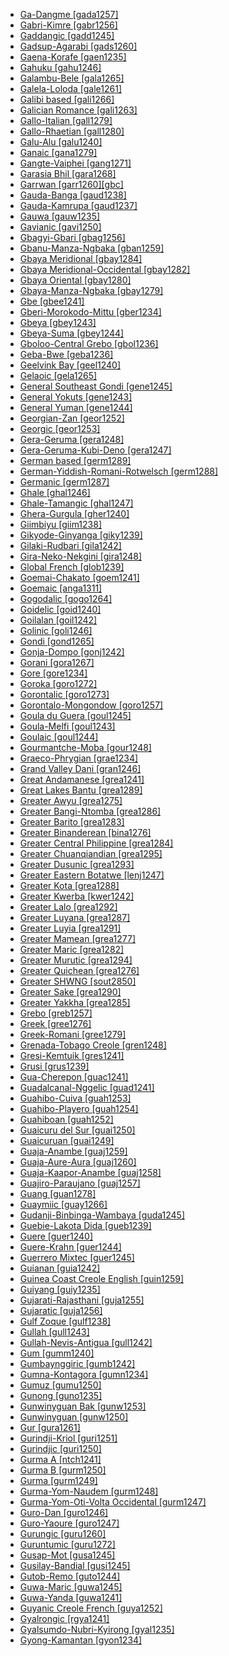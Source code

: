 - [Ga-Dangme [gada1257]](tree/atla1278/volt1241/kwav1236/gada1257/md.ini)
- [Gabri-Kimre [gabr1256]](tree/afro1255/chad1250/east2632/east2640/east2645/east2722/gabr1256/md.ini)
- [Gaddangic [gadd1245]](tree/aust1307/nucl1752/mala1545/nort3238/caga1241/iban1268/gadd1245/md.ini)
- [Gadsup-Agarabi [gads1260]](tree/nucl1709/kain1273/kain1274/gauw1235/gads1260/md.ini)
- [Gaena-Korafe [gaen1235]](tree/nucl1709/bina1276/bina1279/nucl1603/sout2934/coas1297/gaen1235/md.ini)
- [Gahuku [gahu1246]](tree/nucl1709/kain1273/goro1272/nucl1760/gahu1246/md.ini)
- [Galambu-Bele [gala1265]](tree/afro1255/chad1250/west2785/west2714/west2799/west2715/bole1261/nucl1735/gala1265/md.ini)
- [Galela-Loloda [gale1261]](tree/nort2923/nort2924/main1282/gale1261/md.ini)
- [Galibi based [gali1266]](tree/pidg1258/gali1266/md.ini)
- [Galician Romance [gali1263]](tree/indo1319/ital1284/lati1262/lati1263/impe1234/roma1334/ital1285/west2813/shif1234/sout3183/west2838/gali1263/md.ini)
- [Gallo-Italian [gall1279]](tree/indo1319/ital1284/lati1262/lati1263/impe1234/roma1334/ital1285/west2813/shif1234/nort3208/gall1279/md.ini)
- [Gallo-Rhaetian [gall1280]](tree/indo1319/ital1284/lati1262/lati1263/impe1234/roma1334/ital1285/west2813/shif1234/nort3208/gall1280/md.ini)
- [Galu-Alu [galu1240]](tree/nucl1708/galu1240/md.ini)
- [Ganaic [gana1279]](tree/pama1250/gana1279/md.ini)
- [Gangte-Vaiphei [gang1271]](tree/sino1245/kuki1245/kuki1246/peri1260/nort3179/siza1239/gang1271/md.ini)
- [Garasia Bhil [gara1268]](tree/indo1319/indo1320/indo1321/indo1322/subc1234/bhil1254/gara1268/md.ini)
- [Garrwan [garr1260][gbc]](tree/garr1260/md.ini)
- [Gauda-Banga [gaud1238]](tree/indo1319/indo1320/indo1321/indo1323/oriy1254/gaud1237/gaud1238/md.ini)
- [Gauda-Kamrupa [gaud1237]](tree/indo1319/indo1320/indo1321/indo1323/oriy1254/gaud1237/md.ini)
- [Gauwa [gauw1235]](tree/nucl1709/kain1273/kain1274/gauw1235/md.ini)
- [Gavianic [gavi1250]](tree/tupi1275/mond1266/gavi1250/md.ini)
- [Gbagyi-Gbari [gbag1256]](tree/atla1278/volt1241/benu1247/ebir1244/nupe1252/gbag1256/md.ini)
- [Gbanu-Manza-Ngbaka [gban1259]](tree/atla1278/volt1241/nort3149/gbay1279/gbay1280/gban1259/md.ini)
- [Gbaya Meridional [gbay1284]](tree/atla1278/volt1241/nort3149/gbay1279/gbay1282/gbay1284/md.ini)
- [Gbaya Meridional-Occidental [gbay1282]](tree/atla1278/volt1241/nort3149/gbay1279/gbay1282/md.ini)
- [Gbaya Oriental [gbay1280]](tree/atla1278/volt1241/nort3149/gbay1279/gbay1280/md.ini)
- [Gbaya-Manza-Ngbaka [gbay1279]](tree/atla1278/volt1241/nort3149/gbay1279/md.ini)
- [Gbe [gbee1241]](tree/atla1278/volt1241/kwav1236/gbee1241/md.ini)
- [Gberi-Morokodo-Mittu [gber1234]](tree/cent2225/sara1341/moro1282/moro1293/gber1234/md.ini)
- [Gbeya [gbey1243]](tree/atla1278/volt1241/nort3149/gbay1279/gbay1282/boko1260/gbey1243/md.ini)
- [Gbeya-Suma [gbey1244]](tree/atla1278/volt1241/nort3149/gbay1279/gbay1282/boko1260/gbey1243/gbey1244/md.ini)
- [Gboloo-Central Grebo [gbol1236]](tree/atla1278/volt1241/krua1234/west2485/greb1257/greb1256/nort3193/barc1236/gbol1236/md.ini)
- [Geba-Bwe [geba1236]](tree/sino1245/kare1337/cent1999/geba1236/md.ini)
- [Geelvink Bay [geel1240]](tree/geel1240/md.ini)
- [Gelaoic [gela1265]](tree/taik1256/kada1291/sout3143/west2798/gela1265/md.ini)
- [General Southeast Gondi [gene1245]](tree/drav1251/sout3133/sout3139/gond1265/sout3234/gene1245/md.ini)
- [General Yokuts [gene1243]](tree/yoku1255/gene1243/md.ini)
- [General Yuman [gene1244]](tree/coch1271/yuma1250/gene1244/md.ini)
- [Georgian-Zan [geor1252]](tree/kart1248/geor1252/md.ini)
- [Georgic [geor1253]](tree/kart1248/geor1252/geor1253/md.ini)
- [Gera-Geruma [gera1248]](tree/afro1255/chad1250/west2785/west2714/west2799/west2715/bole1261/nucl1735/gera1247/gera1248/md.ini)
- [Gera-Geruma-Kubi-Deno [gera1247]](tree/afro1255/chad1250/west2785/west2714/west2799/west2715/bole1261/nucl1735/gera1247/md.ini)
- [German based [germ1289]](tree/pidg1258/germ1289/md.ini)
- [German-Yiddish-Romani-Rotwelsch [germ1288]](tree/mixe1287/germ1288/md.ini)
- [Germanic [germ1287]](tree/indo1319/germ1287/md.ini)
- [Ghale [ghal1246]](tree/sino1245/bodi1256/kaik1248/ghal1247/ghal1246/md.ini)
- [Ghale-Tamangic [ghal1247]](tree/sino1245/bodi1256/kaik1248/ghal1247/md.ini)
- [Ghera-Gurgula [gher1240]](tree/indo1319/indo1320/indo1321/indo1322/subc1234/west2812/unun9883/gher1240/md.ini)
- [Giimbiyu [giim1238]](tree/giim1238/md.ini)
- [Gikyode-Ginyanga [giky1239]](tree/atla1278/volt1241/kwav1236/nyoa1234/poto1254/tano1248/guan1278/nort3204/otin1234/moun1254/giky1239/md.ini)
- [Gilaki-Rudbari [gila1242]](tree/indo1319/indo1320/iran1269/cent2317/cent2318/nort3177/casp1236/gila1242/md.ini)
- [Gira-Neko-Nekgini [gira1248]](tree/nucl1709/fini1244/fini1245/gusa1245/gira1248/md.ini)
- [Global French [glob1239]](tree/indo1319/ital1284/lati1262/lati1263/impe1234/roma1334/ital1285/west2813/shif1234/nort3208/gall1280/oila1234/cent2283/macr1273/glob1239/md.ini)
- [Goemai-Chakato [goem1241]](tree/afro1255/chad1250/west2785/west2714/west2799/west2717/anga1311/goem1241/md.ini)
- [Goemaic [anga1311]](tree/afro1255/chad1250/west2785/west2714/west2799/west2717/anga1311/md.ini)
- [Gogodalic [gogo1264]](tree/suki1244/gogo1264/md.ini)
- [Goidelic [goid1240]](tree/indo1319/celt1248/nucl1715/tgbc1234/insu1254/goid1240/md.ini)
- [Goilalan [goil1242]](tree/goil1242/md.ini)
- [Golinic [goli1246]](tree/nucl1709/cent2120/simb1258/nucl1617/goli1246/md.ini)
- [Gondi [gond1265]](tree/drav1251/sout3133/sout3139/gond1265/md.ini)
- [Gonja-Dompo [gonj1242]](tree/atla1278/volt1241/kwav1236/nyoa1234/poto1254/tano1248/guan1278/nort3204/gonj1242/md.ini)
- [Gorani [gora1267]](tree/indo1319/indo1320/iran1269/cent2317/cent2318/nort3177/tati1243/gora1267/md.ini)
- [Gore [gore1234]](tree/cent2225/sara1341/sbbo1237/nucl1719/sara1349/cent2044/sara1345/gore1234/md.ini)
- [Goroka [goro1272]](tree/nucl1709/kain1273/goro1272/md.ini)
- [Gorontalic [goro1273]](tree/aust1307/nucl1752/mala1545/grea1284/goro1257/goro1273/md.ini)
- [Gorontalo-Mongondow [goro1257]](tree/aust1307/nucl1752/mala1545/grea1284/goro1257/md.ini)
- [Goula du Guera [goul1245]](tree/atla1278/volt1241/nort3149/buak1234/adam1257/goul1243/goul1244/goul1245/md.ini)
- [Goula-Melfi [goul1243]](tree/atla1278/volt1241/nort3149/buak1234/adam1257/goul1243/md.ini)
- [Goulaic [goul1244]](tree/atla1278/volt1241/nort3149/buak1234/adam1257/goul1243/goul1244/md.ini)
- [Gourmantche-Moba [gour1248]](tree/atla1278/volt1241/nort3149/gura1261/cent2243/nort2777/bwam1248/otiv1239/nucl1743/gurm1247/gurm1248/gurm1249/gurm1250/gour1248/md.ini)
- [Graeco-Phrygian [grae1234]](tree/indo1319/grae1234/md.ini)
- [Grand Valley Dani [gran1246]](tree/nucl1709/dani1287/cent2233/gran1246/md.ini)
- [Great Andamanese [grea1241]](tree/grea1241/md.ini)
- [Great Lakes Bantu [grea1289]](tree/atla1278/volt1241/benu1247/bant1294/sout3152/narr1281/east2731/nort3203/grea1289/md.ini)
- [Greater Awyu [grea1275]](tree/nucl1709/cent2116/awyu1265/grea1275/md.ini)
- [Greater Bangi-Ntomba [grea1286]](tree/atla1278/volt1241/benu1247/bant1294/sout3152/narr1281/cent2260/grea1286/md.ini)
- [Greater Barito [grea1283]](tree/aust1307/nucl1752/mala1545/grea1283/md.ini)
- [Greater Binanderean [bina1276]](tree/nucl1709/bina1276/md.ini)
- [Greater Central Philippine [grea1284]](tree/aust1307/nucl1752/mala1545/grea1284/md.ini)
- [Greater Chuanqiandian [grea1295]](tree/hmon1336/hmon1337/nucl1714/nucl1720/west2803/grea1295/md.ini)
- [Greater Dusunic [grea1293]](tree/aust1307/nucl1752/mala1545/nort3253/sout3154/grea1293/md.ini)
- [Greater Eastern Botatwe [lenj1247]](tree/atla1278/volt1241/benu1247/bant1294/sout3152/narr1281/east2731/bota1239/lenj1247/md.ini)
- [Greater Kota [grea1288]](tree/atla1278/volt1241/benu1247/bant1294/sout3152/narr1281/bant1295/kele1260/grea1288/md.ini)
- [Greater Kwerba [kwer1242]](tree/kwer1242/md.ini)
- [Greater Lalo [grea1292]](tree/sino1245/burm1265/lolo1265/lolo1267/nili1235/liso1234/nucl1734/lisu1252/lalu1234/lalo1240/grea1292/md.ini)
- [Greater Luyana [grea1287]](tree/atla1278/volt1241/benu1247/bant1294/sout3152/narr1281/cent2260/grea1287/md.ini)
- [Greater Luyia [grea1291]](tree/atla1278/volt1241/benu1247/bant1294/sout3152/narr1281/east2731/nort3203/grea1289/grea1291/md.ini)
- [Greater Mamean [grea1277]](tree/maya1287/core1254/quic1274/grea1277/md.ini)
- [Greater Maric [grea1282]](tree/pama1250/grea1282/md.ini)
- [Greater Murutic [grea1294]](tree/aust1307/nucl1752/mala1545/nort3253/sout3154/grea1294/md.ini)
- [Greater Quichean [grea1276]](tree/maya1287/core1254/quic1274/grea1276/md.ini)
- [Greater SHWNG [sout2850]](tree/aust1307/nucl1752/mala1545/cent2237/east2712/sout2850/md.ini)
- [Greater Sake [grea1290]](tree/atla1278/volt1241/benu1247/bant1294/sout3152/narr1281/bant1295/kele1260/kele1262/grea1290/md.ini)
- [Greater Yakkha [grea1285]](tree/sino1245/hima1249/maha1306/kira1253/east2719/grea1285/md.ini)
- [Grebo [greb1257]](tree/atla1278/volt1241/krua1234/west2485/greb1257/md.ini)
- [Greek [gree1276]](tree/indo1319/grae1234/gree1276/md.ini)
- [Greek-Romani [gree1279]](tree/mixe1287/gree1279/md.ini)
- [Grenada-Tobago Creole [gren1248]](tree/indo1319/germ1287/nort3152/west2793/nort3175/angl1264/angl1265/merc1242/macr1271/guin1259/cari1284/east2759/vinc1244/gren1248/md.ini)
- [Gresi-Kemtuik [gres1241]](tree/nimb1257/oute1261/mlap1239/gres1241/md.ini)
- [Grusi [grus1239]](tree/atla1278/volt1241/nort3149/gura1261/cent2243/sout3164/grus1239/md.ini)
- [Gua-Cherepon [guac1241]](tree/atla1278/volt1241/kwav1236/nyoa1234/poto1254/tano1248/guan1278/sout2781/hill1256/guac1241/md.ini)
- [Guadalcanal-Nggelic [guad1241]](tree/aust1307/nucl1752/mala1545/cent2237/east2712/ocea1241/sout2853/guad1241/md.ini)
- [Guahibo-Cuiva [guah1253]](tree/guah1252/guah1253/md.ini)
- [Guahibo-Playero [guah1254]](tree/guah1252/guah1253/guah1254/md.ini)
- [Guahiboan [guah1252]](tree/guah1252/md.ini)
- [Guaicuru del Sur [guai1250]](tree/guai1249/guai1250/md.ini)
- [Guaicuruan [guai1249]](tree/guai1249/md.ini)
- [Guaja-Anambe [guaj1259]](tree/tupi1275/mawe1252/awet1245/tupi1276/tupi1281/guaj1258/guaj1259/md.ini)
- [Guaja-Aure-Aura [guaj1260]](tree/tupi1275/mawe1252/awet1245/tupi1276/tupi1281/guaj1258/guaj1259/guaj1260/md.ini)
- [Guaja-Kaapor-Anambe [guaj1258]](tree/tupi1275/mawe1252/awet1245/tupi1276/tupi1281/guaj1258/md.ini)
- [Guajiro-Paraujano [guaj1257]](tree/araw1281/nort2990/cari1281/guaj1257/md.ini)
- [Guang [guan1278]](tree/atla1278/volt1241/kwav1236/nyoa1234/poto1254/tano1248/guan1278/md.ini)
- [Guaymiic [guay1266]](tree/chib1249/core1252/isth1243/east2569/guay1266/md.ini)
- [Gudanji-Binbinga-Wambaya [guda1245]](tree/mirn1241/west2433/guda1245/md.ini)
- [Guebie-Lakota Dida [gueb1239]](tree/atla1278/volt1241/krua1234/east2415/dida1244/dida1245/gueb1239/md.ini)
- [Guere [guer1240]](tree/atla1278/volt1241/krua1234/west2485/weea1234/guer1244/guer1240/md.ini)
- [Guere-Krahn [guer1244]](tree/atla1278/volt1241/krua1234/west2485/weea1234/guer1244/md.ini)
- [Guerrero Mixtec [guer1245]](tree/otom1299/east2557/amuz1253/mixt1422/mixt1423/mixt1427/guer1245/md.ini)
- [Guianan [guia1242]](tree/cari1283/guia1242/md.ini)
- [Guinea Coast Creole English [guin1259]](tree/indo1319/germ1287/nort3152/west2793/nort3175/angl1264/angl1265/merc1242/macr1271/guin1259/md.ini)
- [Guiyang [guiy1235]](tree/hmon1336/hmon1337/nucl1714/nucl1720/west2803/grea1295/guiy1235/md.ini)
- [Gujarati-Rajasthani [guja1255]](tree/indo1319/indo1320/indo1321/indo1322/subc1234/guja1255/md.ini)
- [Gujaratic [guja1256]](tree/indo1319/indo1320/indo1321/indo1322/subc1234/guja1255/guja1256/md.ini)
- [Gulf Zoque [gulf1238]](tree/mixe1284/zoqu1261/gulf1238/md.ini)
- [Gullah [gull1243]](tree/indo1319/germ1287/nort3152/west2793/nort3175/angl1264/angl1265/merc1242/macr1271/guin1259/cari1284/east2759/gull1242/gull1243/md.ini)
- [Gullah-Nevis-Antigua [gull1242]](tree/indo1319/germ1287/nort3152/west2793/nort3175/angl1264/angl1265/merc1242/macr1271/guin1259/cari1284/east2759/gull1242/md.ini)
- [Gum [gumm1240]](tree/nucl1709/mada1298/croi1234/mabu1247/gumm1240/md.ini)
- [Gumbaynggiric [gumb1242]](tree/pama1250/sout3135/nort3154/gumb1242/md.ini)
- [Gumna-Kontagora [gumn1234]](tree/atla1278/volt1241/benu1247/kain1275/cent2242/basa1288/basa1279/kont1247/gumn1234/md.ini)
- [Gumuz [gumu1250]](tree/gumu1250/md.ini)
- [Gunong [guno1235]](tree/sino1245/nung1293/guno1235/md.ini)
- [Gunwinyguan Bak [gunw1253]](tree/gunw1250/gunw1253/md.ini)
- [Gunwinyguan [gunw1250]](tree/gunw1250/md.ini)
- [Gur [gura1261]](tree/atla1278/volt1241/nort3149/gura1261/md.ini)
- [Gurindji-Kriol [guri1251]](tree/mixe1287/guri1251/md.ini)
- [Gurindjic [guri1250]](tree/pama1250/dese1234/ngum1251/ngum1256/guri1250/md.ini)
- [Gurma A [ntch1241]](tree/atla1278/volt1241/nort3149/gura1261/cent2243/nort2777/bwam1248/otiv1239/nucl1743/gurm1247/gurm1248/gurm1249/ntch1241/md.ini)
- [Gurma B [gurm1250]](tree/atla1278/volt1241/nort3149/gura1261/cent2243/nort2777/bwam1248/otiv1239/nucl1743/gurm1247/gurm1248/gurm1249/gurm1250/md.ini)
- [Gurma [gurm1249]](tree/atla1278/volt1241/nort3149/gura1261/cent2243/nort2777/bwam1248/otiv1239/nucl1743/gurm1247/gurm1248/gurm1249/md.ini)
- [Gurma-Yom-Naudem [gurm1248]](tree/atla1278/volt1241/nort3149/gura1261/cent2243/nort2777/bwam1248/otiv1239/nucl1743/gurm1247/gurm1248/md.ini)
- [Gurma-Yom-Oti-Volta Occidental [gurm1247]](tree/atla1278/volt1241/nort3149/gura1261/cent2243/nort2777/bwam1248/otiv1239/nucl1743/gurm1247/md.ini)
- [Guro-Dan [guro1246]](tree/mand1469/east2697/sout3140/guro1245/guro1246/md.ini)
- [Guro-Yaoure [guro1247]](tree/mand1469/east2697/sout3140/guro1245/guro1246/guro1247/md.ini)
- [Gurungic [guru1260]](tree/sino1245/bodi1256/kaik1248/ghal1247/tama1367/guru1260/md.ini)
- [Guruntumic [guru1272]](tree/afro1255/chad1250/west2785/west2790/west2800/sout3161/guru1272/md.ini)
- [Gusap-Mot [gusa1245]](tree/nucl1709/fini1244/fini1245/gusa1245/md.ini)
- [Gusilay-Bandial [gusi1245]](tree/atla1278/nort3146/cent2230/bakk1238/jool1234/jola1264/gusi1245/md.ini)
- [Gutob-Remo [guto1244]](tree/aust1305/mund1335/sout3137/guto1244/md.ini)
- [Guwa-Maric [guwa1245]](tree/pama1250/grea1282/guwa1245/md.ini)
- [Guwa-Yanda [guwa1241]](tree/pama1250/grea1282/guwa1245/guwa1241/md.ini)
- [Guyanic Creole French [guya1252]](tree/indo1319/ital1284/lati1262/lati1263/impe1234/roma1334/ital1285/west2813/shif1234/nort3208/gall1280/oila1234/cent2283/macr1273/circ1240/guya1252/md.ini)
- [Gyalrongic [rgya1241]](tree/sino1245/burm1265/naqi1236/qian1263/rgya1241/md.ini)
- [Gyalsumdo-Nubri-Kyirong [gyal1235]](tree/sino1245/bodi1256/bodi1257/oldm1245/tibe1276/sout3216/kyir1235/gyal1235/md.ini)
- [Gyong-Kamantan [gyon1234]](tree/atla1278/volt1241/benu1247/benu1248/west2801/nort3184/gyon1234/md.ini)

